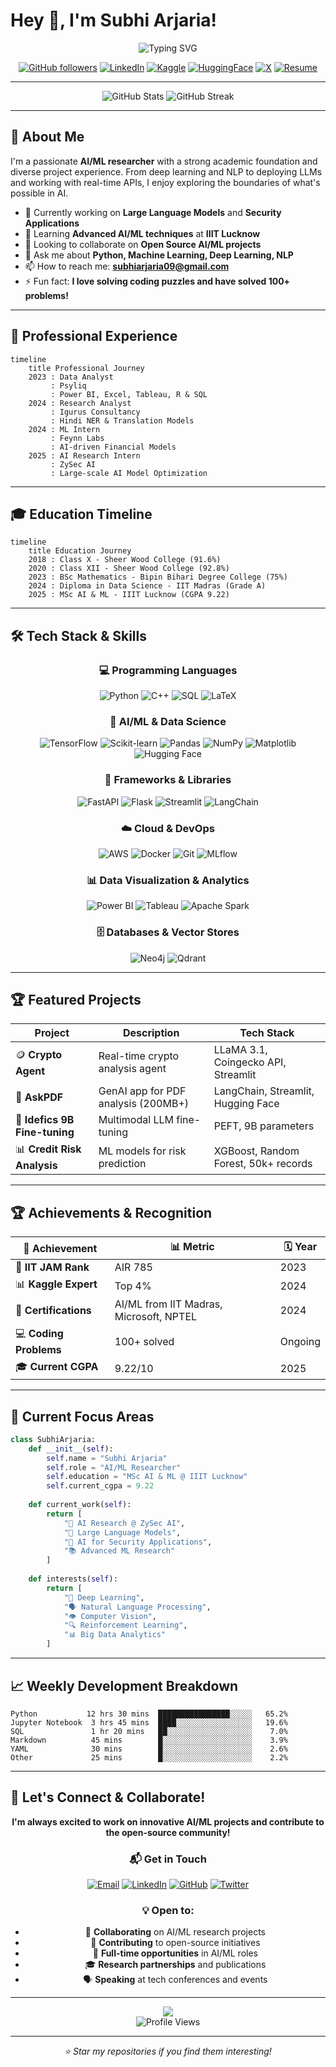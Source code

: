 # Hey 👋, I'm Subhi Arjaria!

<div align="center">
  <img src="https://readme-typing-svg.herokuapp.com?font=Fira+Code&size=30&duration=3000&pause=1000&color=4ECDC4&center=true&vCenter=true&width=600&lines=AI%2FML+Researcher;Data+Scientist;Problem+Solver;Continuous+Learner" alt="Typing SVG" />
</div>

<div align="center">
  
[![GitHub followers](https://img.shields.io/github/followers/SubhiArjaria?style=for-the-badge&logo=github&logoColor=white&color=4ECDC4)](https://github.com/SubhiArjaria)
[![LinkedIn](https://img.shields.io/badge/linkedin-%231E77B5.svg?&style=for-the-badge&logo=linkedin&logoColor=white)](https://www.linkedin.com/in/subhi18082002/)
[![Kaggle](https://img.shields.io/badge/kaggle-20BEFF.svg?&style=for-the-badge&logo=kaggle&logoColor=white)](https://www.kaggle.com/)
[![HuggingFace](https://img.shields.io/badge/huggingface-FCC72C.svg?&style=for-the-badge&logo=huggingface&logoColor=black)](https://huggingface.co/Subhi09)
[![X](https://img.shields.io/badge/X-%23000000.svg?style=for-the-badge&logo=X&logoColor=white)](https://x.com/SubhiArjaria09)
[![Resume](https://img.shields.io/badge/Resume-Download-blue?style=for-the-badge&logo=googledrive&logoColor=white)](https://drive.google.com/YOUR_RESUME_LINK)

</div>

---

<div align="center">
  <img src="https://github-readme-stats.vercel.app/api?username=SubhiArjaria&show_icons=true&theme=radical&hide_border=true&bg_color=0D1117&title_color=4ECDC4&icon_color=FF6B6B&text_color=FFFFFF" alt="GitHub Stats" />
  <img src="https://github-readme-streak-stats.herokuapp.com/?user=SubhiArjaria&theme=radical&hide_border=true&background=0D1117&stroke=4ECDC4&ring=FF6B6B&fire=FF6B6B&currStreakLabel=4ECDC4" alt="GitHub Streak" />
</div>

---

## 🚀 About Me

I'm a passionate **AI/ML researcher** with a strong academic foundation and diverse project experience. From deep learning and NLP to deploying LLMs and working with real-time APIs, I enjoy exploring the boundaries of what's possible in AI.

- 🔭 Currently working on **Large Language Models** and **Security Applications**
- 🌱 Learning **Advanced AI/ML techniques** at **IIIT Lucknow**
- 👯 Looking to collaborate on **Open Source AI/ML projects**
- 💬 Ask me about **Python, Machine Learning, Deep Learning, NLP**
- 📫 How to reach me: **subhiarjaria09@gmail.com**
- ⚡ Fun fact: **I love solving coding puzzles and have solved 100+ problems!**

---

## 💼 Professional Experience

```mermaid
timeline
    title Professional Journey
    2023 : Data Analyst
         : Psyliq
         : Power BI, Excel, Tableau, R & SQL
    2024 : Research Analyst
         : Igurus Consultancy
         : Hindi NER & Translation Models
    2024 : ML Intern
         : Feynn Labs
         : AI-driven Financial Models
    2025 : AI Research Intern
         : ZySec AI
         : Large-scale AI Model Optimization
```

---

## 🎓 Education Timeline

```mermaid
timeline
    title Education Journey
    2018 : Class X - Sheer Wood College (91.6%)
    2020 : Class XII - Sheer Wood College (92.8%)
    2023 : BSc Mathematics - Bipin Bihari Degree College (75%)
    2024 : Diploma in Data Science - IIT Madras (Grade A)
    2025 : MSc AI & ML - IIIT Lucknow (CGPA 9.22)
```

---

## 🛠️ Tech Stack & Skills

<div align="center">

### 💻 Programming Languages
![Python](https://img.shields.io/badge/Python-3776AB?style=for-the-badge&logo=python&logoColor=white)
![C++](https://img.shields.io/badge/C++-00599C?style=for-the-badge&logo=cplusplus&logoColor=white)
![SQL](https://img.shields.io/badge/SQL-336791?style=for-the-badge&logo=postgresql&logoColor=white)
![LaTeX](https://img.shields.io/badge/LaTeX-008080?style=for-the-badge&logo=latex&logoColor=white)

### 🤖 AI/ML & Data Science
![TensorFlow](https://img.shields.io/badge/TensorFlow-FF6F00?style=for-the-badge&logo=tensorflow&logoColor=white)
![Scikit-learn](https://img.shields.io/badge/Scikit--learn-F7931E?style=for-the-badge&logo=scikit-learn&logoColor=white)
![Pandas](https://img.shields.io/badge/Pandas-150458?style=for-the-badge&logo=pandas&logoColor=white)
![NumPy](https://img.shields.io/badge/NumPy-013243?style=for-the-badge&logo=numpy&logoColor=white)
![Matplotlib](https://img.shields.io/badge/Matplotlib-11557c?style=for-the-badge&logo=python&logoColor=white)
![Hugging Face](https://img.shields.io/badge/🤗%20Hugging%20Face-FFD21E?style=for-the-badge&logoColor=black)

### 🚀 Frameworks & Libraries
![FastAPI](https://img.shields.io/badge/FastAPI-009688?style=for-the-badge&logo=fastapi&logoColor=white)
![Flask](https://img.shields.io/badge/Flask-000000?style=for-the-badge&logo=flask&logoColor=white)
![Streamlit](https://img.shields.io/badge/Streamlit-FF4B4B?style=for-the-badge&logo=streamlit&logoColor=white)
![LangChain](https://img.shields.io/badge/🦜%20LangChain-121212?style=for-the-badge&logoColor=white)

### ☁️ Cloud & DevOps
![AWS](https://img.shields.io/badge/AWS-232F3E?style=for-the-badge&logo=amazonaws&logoColor=white)
![Docker](https://img.shields.io/badge/Docker-2496ED?style=for-the-badge&logo=docker&logoColor=white)
![Git](https://img.shields.io/badge/Git-F05032?style=for-the-badge&logo=git&logoColor=white)
![MLflow](https://img.shields.io/badge/MLflow-0194E2?style=for-the-badge&logo=mlflow&logoColor=white)

### 📊 Data Visualization & Analytics
![Power BI](https://img.shields.io/badge/Power%20BI-F2C811?style=for-the-badge&logo=powerbi&logoColor=black)
![Tableau](https://img.shields.io/badge/Tableau-E97627?style=for-the-badge&logo=tableau&logoColor=white)
![Apache Spark](https://img.shields.io/badge/Apache%20Spark-E25A1C?style=for-the-badge&logo=apachespark&logoColor=white)

### 🗄️ Databases & Vector Stores
![Neo4j](https://img.shields.io/badge/Neo4j-008CC1?style=for-the-badge&logo=neo4j&logoColor=white)
![Qdrant](https://img.shields.io/badge/Qdrant-FF6154?style=for-the-badge&logoColor=white)

</div>

---

## 🏆 Featured Projects

<div align="center">

| Project | Description | Tech Stack |
|---------|-------------|------------|
| 🪙 **Crypto Agent** | Real-time crypto analysis agent | LLaMA 3.1, Coingecko API, Streamlit |
| 📄 **AskPDF** | GenAI app for PDF analysis (200MB+) | LangChain, Streamlit, Hugging Face |
| 🎯 **Idefics 9B Fine-tuning** | Multimodal LLM fine-tuning | PEFT, 9B parameters |
| 📊 **Credit Risk Analysis** | ML models for risk prediction | XGBoost, Random Forest, 50k+ records |

</div>

---

## 🏆 Achievements & Recognition

<div align="center">

| 🎯 Achievement | 📊 Metric | 🗓️ Year |
|----------------|-----------|---------|
| 🥇 **IIT JAM Rank** | AIR 785 | 2023 |
| 📊 **Kaggle Expert** | Top 4% | 2024 |
| 🏅 **Certifications** | AI/ML from IIT Madras, Microsoft, NPTEL | 2024 |
| 💻 **Coding Problems** | 100+ solved | Ongoing |
| 🎓 **Current CGPA** | 9.22/10 | 2025 |

</div>

---

## 🎯 Current Focus Areas

```python
class SubhiArjaria:
    def __init__(self):
        self.name = "Subhi Arjaria"
        self.role = "AI/ML Researcher"
        self.education = "MSc AI & ML @ IIIT Lucknow"
        self.current_cgpa = 9.22
        
    def current_work(self):
        return [
            "🔬 AI Research @ ZySec AI",
            "🤖 Large Language Models",
            "🔐 AI for Security Applications",
            "📚 Advanced ML Research"
        ]
    
    def interests(self):
        return [
            "🧠 Deep Learning",
            "🗣️ Natural Language Processing", 
            "👁️ Computer Vision",
            "🔍 Reinforcement Learning",
            "📊 Big Data Analytics"
        ]
```

---

## 📈 Weekly Development Breakdown

<!--START_SECTION:waka-->
```text
Python           12 hrs 30 mins  ████████████████░░░░░   65.2%
Jupyter Notebook  3 hrs 45 mins  ████░░░░░░░░░░░░░░░░░   19.6%
SQL               1 hr 20 mins   ██░░░░░░░░░░░░░░░░░░░    7.0%
Markdown          45 mins        █░░░░░░░░░░░░░░░░░░░░    3.9%
YAML              30 mins        █░░░░░░░░░░░░░░░░░░░░    2.6%
Other             25 mins        █░░░░░░░░░░░░░░░░░░░░    2.2%
```
<!--END_SECTION:waka-->

---

## 🌟 Let's Connect & Collaborate!

<div align="center">

**I'm always excited to work on innovative AI/ML projects and contribute to the open-source community!**

### 📬 Get in Touch

[![Email](https://img.shields.io/badge/Email-D14836?style=for-the-badge&logo=gmail&logoColor=white)](mailto:subhiarjaria09@gmail.com)
[![LinkedIn](https://img.shields.io/badge/LinkedIn-0077B5?style=for-the-badge&logo=linkedin&logoColor=white)](https://www.linkedin.com/in/subhi18082002/)
[![GitHub](https://img.shields.io/badge/GitHub-100000?style=for-the-badge&logo=github&logoColor=white)](https://github.com/SubhiArjaria)
[![Twitter](https://img.shields.io/badge/Twitter-1DA1F2?style=for-the-badge&logo=twitter&logoColor=white)](https://x.com/SubhiArjaria09)

### 💡 Open to:
- 🤝 **Collaborating** on AI/ML research projects
- 🚀 **Contributing** to open-source initiatives  
- 💼 **Full-time opportunities** in AI/ML roles
- 🎓 **Research partnerships** and publications
- 🗣️ **Speaking** at tech conferences and events

</div>

---

<div align="center">
  <img src="https://capsule-render.vercel.app/api?type=waving&color=gradient&customColorList=6,11,20&height=100&section=footer&text=Thanks%20for%20visiting!&fontSize=16&fontColor=fff&animation=twinkling" />
</div>

<div align="center">
  <img src="https://komarev.com/ghpvc/?username=SubhiArjaria&label=Profile%20views&color=4ECDC4&style=for-the-badge" alt="Profile Views" />
</div>

---

<div align="center">
  <i>⭐ Star my repositories if you find them interesting!</i>
</div>
